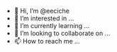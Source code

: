 - 👋 Hi, I’m @eeciche
- 👀 I’m interested in ...
- 🌱 I’m currently learning ...
- 💞️ I’m looking to collaborate on ...
- 📫 How to reach me ...

<!---
eeciche/eeciche is a ✨ special ✨ repository because its `README.md` (this file) appears on your GitHub profile.
You can click the Preview link to take a look at your changes.
--->
